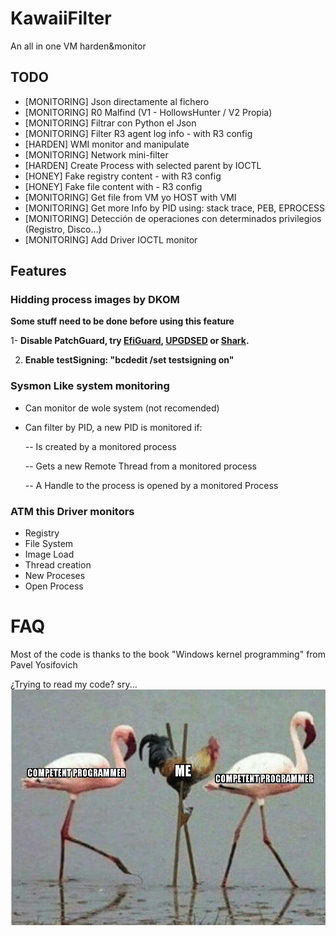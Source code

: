 # KawaiiFilter
An all in one VM harden&monitor

## TODO

- [MONITORING] Json directamente al fichero
- [MONITORING] R0 Malfind (V1 - HollowsHunter / V2 Propia) 
- [MONITORING] Filtrar con Python el Json
- [MONITORING] Filter R3 agent log info - with R3 config
- [HARDEN] WMI monitor and manipulate
- [MONITORING] Network mini-filter
- [HARDEN] Create Process with selected parent by IOCTL
- [HONEY] Fake registry content - with R3 config
- [HONEY] Fake file content with - R3 config
- [MONITORING] Get file from VM yo HOST with VMI
- [MONITORING] Get more Info by PID using: stack trace, PEB, EPROCESS
- [MONITORING] Detección de operaciones con determinados privilegios (Registro, Disco...)
- [MONITORING] Add Driver IOCTL monitor

## Features

### Hidding process images by DKOM
**Some stuff need to be done before using this feature**

  1- **Disable PatchGuard, try [EfiGuard](https://github.com/Mattiwatti/EfiGuard), [UPGDSED](https://github.com/hfiref0x/UPGDSED) or [Shark](https://github.com/9176324/Shark).**

  2. **Enable testSigning: "bcdedit /set testsigning on"**

### Sysmon Like system monitoring
- Can monitor de wole system (not recomended)
- Can filter by PID, a new PID is monitored if:

  -- Is created by a monitored process

  -- Gets a new Remote Thread from a monitored process
  
  -- A Handle to the process is opened by a monitored Process

### ATM this Driver monitors
- Registry
- File System
- Image Load
- Thread creation
- New Proceses
- Open Process

# FAQ
Most of the code is thanks to the book "Windows kernel programming" from Pavel Yosifovich

¿Trying to read my code? sry...
![Image of devel](https://github.com/Bondey/KawaiiFilter/blob/master/misc/devel.jpg)
